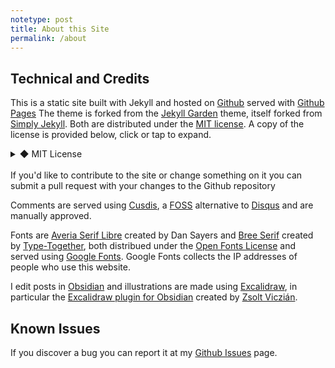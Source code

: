 ```yaml
---
notetype: post
title: About this Site
permalink: /about
---
```


## Technical and Credits

This is a static site built with Jekyll and hosted on [Github](https://github.com/jonesethan883/jonesethan883.github.io) served with [Github Pages](https://pages.github.com)
The theme is forked from the [Jekyll Garden](https://github.com/Jekyll-Garden/jekyll-garden.github.io) theme, itself forked from [Simply Jekyll](https://github.com/raghudotcc/simply-jekyll). Both are distributed under the [MIT license](https://opensource.org/licenses/MIT). A copy of the license is provided below, click or tap to expand.
<details>
 <summary>◆ MIT License</summary>
 <blockquote><p>Copyright (c) 2020 Raghuveer S, Hiran Venugopalan</p>

 <p>Permission is hereby granted, free of charge, to any person obtaining a copy of this software and associated documentation files (the "Software"), to deal in the Software without restriction, including without limitation the rights to use, copy, modify, merge, publish, distribute, sublicense, and/or sell copies of the Software, and to permit persons to whom the Software is furnished to do so, subject to the following conditions:</p>
 <p>The above copyright notice and this permission notice shall be included in all copies or substantial portions of the Software.</p>
<p>The software is provided "as is", without warranty of any kind, express or implied, including but not limited to the warranties of merchantability, fitness for a particular purpose and noninfringement. In no event shall the authors or copyright holders be liable for any claim, damages, or other liability, whether in an action of contract, tort or otherwise, arising from, out of or in connection with the Software or the use or other dealings in the Software.</p>
</blockquote>
</details>
<br>
If you'd like to contribute to the site or change something on it you can submit a pull request with your changes to the Github repository
<br>

Comments are served using [Cusdis](https://cusdis.com), a [FOSS](https://en.wikipedia.org/wiki/Free_and_open-source_software) alternative to [Disqus](https://disqus.com) and are manually approved.
<br>

Fonts are [Averia Serif Libre](http://iotic.com/averia/) created by Dan Sayers and [Bree Serif](https://fonts.google.com/specimen/Bree+Serif) created by [Type-Together](https://www.type-together.com), both distribued under the [Open Fonts License](https://en.wikipedia.org/wiki/SIL_Open_Font_License) and served using [Google Fonts](https://fonts.google.com). Google Fonts collects the IP addresses of people who use this website.
<br>

I edit posts in [Obsidian](https://obsidian.md/) and illustrations are made using [Excalidraw](https://excalidraw.com/), in particular the [Excalidraw plugin for Obsidian](https://github.com/zsviczian/obsidian-excalidraw-plugin) created by [Zsolt Viczián](https://www.zsolt.blog/). 
<br>

## Known Issues

If you discover a bug you can report it at my [Github Issues](https://github.com/jonesethan883/jonesethan883.github.io/issues) page.